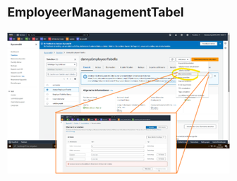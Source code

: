 # EmployeerManagementTabel

## ![EmployeerManagementTabel](../screens/KW23/AWS%20-%20employeerManagementTable.png)